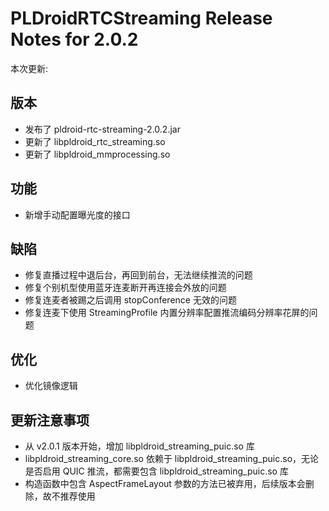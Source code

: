 # PLDroidRTCStreaming Release Notes for 2.0.2

本次更新:

## 版本

- 发布了 pldroid-rtc-streaming-2.0.2.jar
- 更新了 libpldroid_rtc_streaming.so
- 更新了 libpldroid_mmprocessing.so

## 功能

- 新增手动配置曝光度的接口

## 缺陷

- 修复直播过程中退后台，再回到前台，无法继续推流的问题
- 修复个别机型使用蓝牙连麦断开再连接会外放的问题
- 修复连麦者被踢之后调用 stopConference 无效的问题
- 修复连麦下使用 StreamingProfile 内置分辨率配置推流编码分辨率花屏的问题

## 优化

- 优化镜像逻辑

## 更新注意事项

- 从 v2.0.1 版本开始，增加 libpldroid_streaming_puic.so 库
- libpldroid_streaming_core.so 依赖于 libpldroid_streaming_puic.so，无论是否启用 QUIC 推流，都需要包含 libpldroid_streaming_puic.so 库
- 构造函数中包含 AspectFrameLayout 参数的方法已被弃用，后续版本会删除，故不推荐使用
